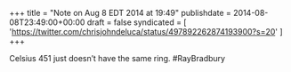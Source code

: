 +++
title = "Note on Aug 8 EDT 2014 at 19:49"
publishdate = 2014-08-08T23:49:00+00:00
draft = false
syndicated = [ 'https://twitter.com/chrisjohndeluca/status/497892262874193900?s=20' ]
+++

Celsius 451 just doesn’t have the same ring. #RayBradbury
